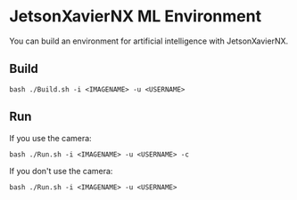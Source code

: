 # JetsonXavierNX ML Environment
You can build an environment for artificial intelligence with JetsonXavierNX.
## Build
```
bash ./Build.sh -i <IMAGENAME> -u <USERNAME>
```
## Run
If you use the camera:
```
bash ./Run.sh -i <IMAGENAME> -u <USERNAME> -c
```
If you don't use the camera:
```
bash ./Run.sh -i <IMAGENAME> -u <USERNAME>
```